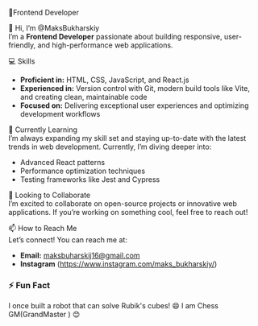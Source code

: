 🚀Frontend Developer

👋 Hi, I’m @MaksBukharskiy  
I’m a **Frontend Developer** passionate about building responsive, user-friendly, and high-performance web applications.  

💻 Skills  
- **Proficient in:** HTML, CSS, JavaScript, and React.js  
- **Experienced in:** Version control with Git, modern build tools like Vite, and creating clean, maintainable code  
- **Focused on:** Delivering exceptional user experiences and optimizing development workflows  

🌱 Currently Learning  
I’m always expanding my skill set and staying up-to-date with the latest trends in web development. Currently, I’m diving deeper into:  
- Advanced React patterns  
- Performance optimization techniques  
- Testing frameworks like Jest and Cypress  

💞️ Looking to Collaborate  
I’m excited to collaborate on open-source projects or innovative web applications. If you’re working on something cool, feel free to reach out!  

📫 How to Reach Me  
Let’s connect! You can reach me at:  
- **Email:** maksbuharskij16@gmail.com  
- **Instagram** (https://www.instagram.com/maks_bukharskiy/)  

### ⚡ Fun Fact  
I once built a robot that can solve Rubik's cubes!  😄
I am Chess GM(GrandMaster ) 😊
